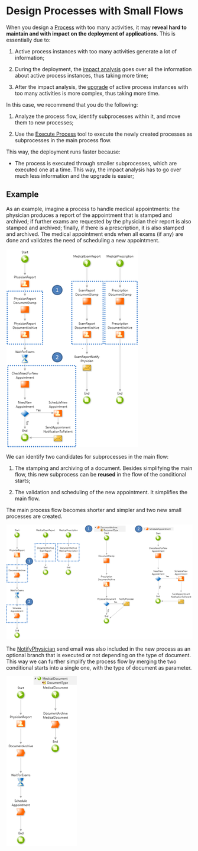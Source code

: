 # Design Processes with Small Flows

When you design a [Process](../intro.md) with too many activities, it may **reveal hard to maintain and with impact on the deployment of applications**. This is essentially due to:

  1. Active process instances with too many activities generate a lot of information;

  2. During the deployment, the [impact analysis](../process-upgrade/intro.md) goes over all the information about active process instances, thus taking more time;

  3. After the impact analysis, the [upgrade](../process-upgrade/intro.md) of active process instances with too many activities is more complex, thus taking more time.

In this case, we recommend that you do the following:

  1. Analyze the process flow, identify subprocesses within it, and move them to new processes;

  2. Use the [Execute Process](<../../../ref/lang/auto/Class.Execute Process.final.md>) tool to execute the newly created processes as subprocesses in the main process flow.

This way, the deployment runs faster because:

  * The process is executed through smaller subprocesses, which are executed one at a time. This way, the impact analysis has to go over much less information and the upgrade is easier;

## Example

As an example, imagine a process to handle medical appointments: the physician produces a report of the appointment that is stamped and archived; if further exams are requested by the physician their report is also stamped and archived; finally, if there is a prescription, it is also stamped and archived. The medical appointment ends when all exams (if any) are done and validates the need of scheduling a new appointment.

![](images/small-flows-1.png)

We can identify two candidates for subprocesses in the main flow:

  1. The stamping and archiving of a document. Besides simplifying the main flow, this new subprocess can be **reused** in the flow of the conditional starts;

  2. The validation and scheduling of the new appointment. It simplifies the main flow.

The main process flow becomes shorter and simpler and two new small processes are created.

![](images/small-flows-2.png)

The [NotifyPhysician](<../../../ref/lang/auto/Class.Send Email.final.md>) send email was also included in the new process as an optional branch that is executed or not depending on the type of document. This way we can further simplify the process flow by merging the two conditional starts into a single one, with the type of document as parameter.

![](images/small-flows-3.png)
